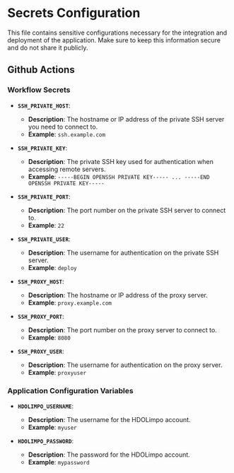 # Secrets Configuration

This file contains sensitive configurations necessary for the integration and deployment of the application. Make sure to keep this information secure and do not share it publicly.

## Github Actions

### Workflow Secrets

- **`SSH_PRIVATE_HOST`**:
  - **Description**: The hostname or IP address of the private SSH server you need to connect to.
  - **Example**: `ssh.example.com`

- **`SSH_PRIVATE_KEY`**:
  - **Description**: The private SSH key used for authentication when accessing remote servers.
  - **Example**: `-----BEGIN OPENSSH PRIVATE KEY----- ... -----END OPENSSH PRIVATE KEY-----`

- **`SSH_PRIVATE_PORT`**:
  - **Description**: The port number on the private SSH server to connect to.
  - **Example**: `22`

- **`SSH_PRIVATE_USER`**:
  - **Description**: The username for authentication on the private SSH server.
  - **Example**: `deploy`

- **`SSH_PROXY_HOST`**:
  - **Description**: The hostname or IP address of the proxy server.
  - **Example**: `proxy.example.com`

- **`SSH_PROXY_PORT`**:
  - **Description**: The port number on the proxy server to connect to.
  - **Example**: `8080`

- **`SSH_PROXY_USER`**:
  - **Description**: The username for authentication on the proxy server.
  - **Example**: `proxyuser`

### Application Configuration Variables

- **`HDOLIMPO_USERNAME`**:
  - **Description**: The username for the HDOLimpo account.
  - **Example**: `myuser`

- **`HDOLIMPO_PASSWORD`**:
  - **Description**: The password for the HDOLimpo account.
  - **Example**: `mypassword`
